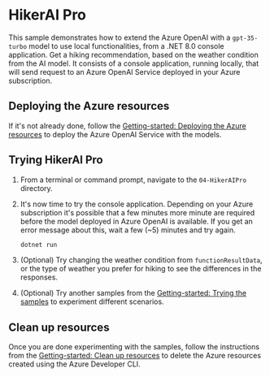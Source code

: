# HikerAI Pro

This sample demonstrates how to extend the Azure OpenAI with a `gpt-35-turbo` model to use local functionalities, from a .NET 8.0 console application. Get a hiking recommendation, based on the weather condition from the AI model. It consists of a console application, running locally, that will send request to an Azure OpenAI Service deployed in your Azure subscription. 

## Deploying the Azure resources

If it's not already done, follow the [Getting-started: Deploying the Azure resources](../../README.md#deploying-the-azure-resources) to deploy the Azure OpenAI Service with the models.

## Trying HikerAI Pro

1. From a terminal or command prompt, navigate to the `04-HikerAIPro` directory.
   
2. It's now time to try the console application. Depending on your Azure subscription it's possible that a few minutes more minute are required before the model deployed in Azure OpenAI is available. If you get an error message about this, wait a few (~5) minutes and try again.
	```bash
	dotnet run
	```

3. (Optional) Try changing the weather condition from `functionResultData`, or the type of weather you prefer for hiking to see the differences in the responses.

4. (Optional) Try another samples from the [Getting-started: Trying the samples](../../README.md#trying-the-samples) to experiment different scenarios.

## Clean up resources

Once you are done experimenting with the samples, follow the instructions from the [Getting-started: Clean up resources](../../README.md#clean-up-resources) to delete the Azure resources created using the Azure Developer CLI.

